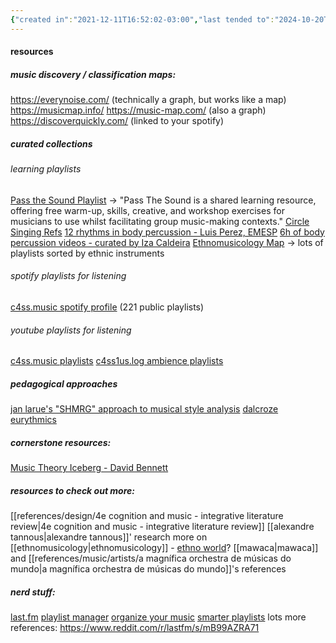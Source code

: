 ```yaml
---
{"created in":"2021-12-11T16:52:02-03:00","last tended to":"2024-10-20T23:48:06-03:00","tags":["topic","art","music","🌱"],"dg-publish":true,"notestage":["🌱"],"aliases":["music"],"created":"2021-12-11T16:52:02.160-03:00","updated":"2024-12-27T16:34:15.037-03:00","permalink":"/topics/art/music-moc/","dgPassFrontmatter":true}
---
```


#### resources

##### music discovery / classification maps:

https://everynoise.com/ (technically a graph, but works like a map)
https://musicmap.info/
https://music-map.com/ (also a graph)
https://discoverquickly.com/ (linked to your spotify)

##### curated collections

###### learning playlists
[Pass the Sound Playlist](https://www.youtube.com/playlist?list=PLIqvSOQc8Ro4HLZM6y-9bukzZkrITzNlb) -> "Pass The Sound is a shared learning resource, offering free warm-up, skills, creative, and workshop exercises for musicians to use whilst facilitating group music-making contexts."
[Circle Singing Refs](https://www.youtube.com/playlist?list=PLPVIMkkKDSpOPJTpTVj_4DlD3QYpiAhzo)
[12 rhythms in body percussion - Luis Perez, EMESP](https://www.youtube.com/playlist?list=PLhuWQSr4hNslDaMxUAxL2oL8NKtvfIz_8)
[6h of body percussion videos - curated by Iza Caldeira](https://www.youtube.com/playlist?list=PLzCVxM48YMm8I7mTQSz_dDI77l7h7OlCV)
[Ethnomusicology Map](https://www.youtube.com/@The_Ethnomusicology_Map) -> lots of playlists sorted by ethnic instruments

###### spotify playlists for listening

[c4ss.music spotify profile](https://open.spotify.com/user/12162821836) (221 public playlists)

###### youtube playlists for listening

[c4ss.music playlists](https://www.youtube.com/@c4ssmusic/playlists)
[c4ss1us.log ambience playlists](https://www.youtube.com/@c4ss1uslog/playlists)

##### pedagogical approaches

[jan larue's "SHMRG" approach to musical style analysis](https://prezi.com/d4b3km1smwav/shmrg/)
[dalcroze eurythmics](https://en.wikipedia.org/wiki/Dalcroze_eurhythmics)

##### cornerstone resources:

[Music Theory Iceberg - David Bennett](https://www.youtube.com/watch?v=NmeogiNhdHI)

##### resources to check out more:

[[references/design/4e cognition and music - integrative literature review\|4e cognition and music - integrative literature review]]
[[alexandre tannous\|alexandre tannous]]' research
more on [[ethnomusicology\|ethnomusicology]] - [ethno world](https://ethno.world/)?
[[mawaca\|mawaca]] and [[references/music/artists/a magnífica orchestra de músicas do mundo\|a magnífica orchestra de músicas do mundo]]'s references

##### nerd stuff:

[last.fm](https://www.instagram.com/p/C7SVDgZxiKM/?img_index=1)
[playlist manager](http://playlist-manager.com/)
[organize your music](http://organizeyourmusic.playlistmachinery.com/)
[smarter playlists](http://smarterplaylists.playlistmachinery.com/about.html)
lots more references: https://www.reddit.com/r/lastfm/s/mB99AZRA71